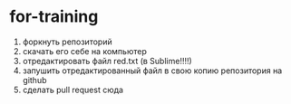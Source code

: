 # for-training

1. форкнуть репозиторий
2. скачать его себе на компьютер
3. отредактировать файл red.txt (в Sublime!!!!)
4. запушить отредактированный файл в свою копию репозитория на github
5. сделать pull request сюда
